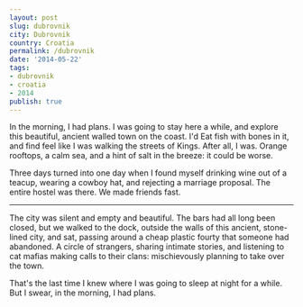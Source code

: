 ```yaml
---
layout: post
slug: dubrovnik
city: Dubrovnik
country: Croatia
permalink: /dubrovnik
date: '2014-05-22'
tags:
- dubrovnik
- croatia
- 2014
publish: true
---
```


In the morning, I had plans. I was going to stay here a while, and explore this beautiful, ancient walled town on the coast. I'd Eat fish with bones in it, and find feel like I was walking the streets of Kings. After all, I was. Orange rooftops, a calm sea, and a hint of salt in the breeze: it could be worse.

Three days turned into one day when I found myself drinking wine out of a teacup, wearing a cowboy hat, and rejecting a marriage proposal. The entire hostel was there. We made friends fast.

---

The city was silent and empty and beautiful. The bars had all long been closed, but we walked to the dock, outside the walls of this ancient, stone-lined city, and sat, passing around a cheap plastic fourty that someone had abandoned. A circle of strangers, sharing intimate stories, and listening to cat mafias making calls to their clans: mischievously planning to take over the town.

That's the last time I knew where I was going to sleep at night for a while. But I swear, in the morning, I had plans.
